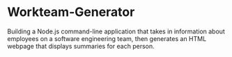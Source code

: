 # Workteam-Generator
Building a Node.js command-line application that takes in information about employees on a software engineering team, then generates an HTML webpage that displays summaries for each person.
